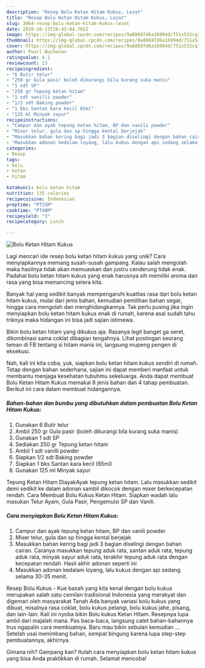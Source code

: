 ```yaml
---
description: "Resep Bolu Ketan Hitam Kukus, Lezat"
title: "Resep Bolu Ketan Hitam Kukus, Lezat"
slug: 3964-resep-bolu-ketan-hitam-kukus-lezat
date: 2020-10-13T20:43:04.765Z
image: https://img-global.cpcdn.com/recipes/9a88697d6a16994d/751x532cq70/bolu-ketan-hitam-kukus-foto-resep-utama.jpg
thumbnail: https://img-global.cpcdn.com/recipes/9a88697d6a16994d/751x532cq70/bolu-ketan-hitam-kukus-foto-resep-utama.jpg
cover: https://img-global.cpcdn.com/recipes/9a88697d6a16994d/751x532cq70/bolu-ketan-hitam-kukus-foto-resep-utama.jpg
author: Pearl Buchanan
ratingvalue: 4.1
reviewcount: 13
recipeingredient:
- "6 Butir telur"
- "250 gr Gula pasir boleh dikurangi bila kurang suka manis"
- "1 sdt SP"
- "250 gr Tepung ketan hitam"
- "1 sdt vanilli powder"
- "1/2 sdt Baking powder"
- "1 bks Santan kara kecil 65ml"
- "125 ml Minyak sayur"
recipeinstructions:
- "Campur dan ayak tepung ketan hitam, BP dan vanili powder"
- "Mixer telur, gula dan sp hingga kental berjejak"
- "Masukkan bahan kering bagi jadi 3 bagian diselingi dengan bahan cairan. Caranya masukkan tepung aduk rata, santan aduk rata, tepung aduk rata, minyak sayur aduk rata, terakhir tepung aduk rata dengan kecepatan rendah. Hasil akhir adonan seperti ini"
- "Masukkan adonan kedalam loyang, lalu kukus dengan api sedang selama 30-35 menit."
categories:
- Resep
tags:
- bolu
- ketan
- hitam

katakunci: bolu ketan hitam 
nutrition: 135 calories
recipecuisine: Indonesian
preptime: "PT25M"
cooktime: "PT40M"
recipeyield: "3"
recipecategory: Lunch

---
```



![Bolu Ketan Hitam Kukus](https://img-global.cpcdn.com/recipes/9a88697d6a16994d/751x532cq70/bolu-ketan-hitam-kukus-foto-resep-utama.jpg)

Lagi mencari ide resep bolu ketan hitam kukus yang unik? Cara menyiapkannya memang susah-susah gampang. Kalau salah mengolah maka hasilnya tidak akan memuaskan dan justru cenderung tidak enak. Padahal bolu ketan hitam kukus yang enak harusnya sih memiliki aroma dan rasa yang bisa memancing selera kita.

Banyak hal yang sedikit banyak mempengaruhi kualitas rasa dari bolu ketan hitam kukus, mulai dari jenis bahan, kemudian pemilihan bahan segar, hingga cara mengolah dan menghidangkannya. Tak perlu pusing jika ingin menyiapkan bolu ketan hitam kukus enak di rumah, karena asal sudah tahu triknya maka hidangan ini bisa jadi sajian istimewa.

Bikin bolu ketan hitam yang dikukus aja. Rasanya legit banget ga seret, dikombinasi sama coklat dibagian tengahnya. Lihat postingan seorang teman di FB tentang si hitam manis ini, langsung mupeng pengen di eksekusi.


Nah, kali ini kita coba, yuk, siapkan bolu ketan hitam kukus sendiri di rumah. Tetap dengan bahan sederhana, sajian ini dapat memberi manfaat untuk membantu menjaga kesehatan tubuhmu sekeluarga. Anda dapat membuat Bolu Ketan Hitam Kukus memakai 8 jenis bahan dan 4 tahap pembuatan. Berikut ini cara dalam membuat hidangannya.

<!--inarticleads1-->

##### Bahan-bahan dan bumbu yang dibutuhkan dalam pembuatan Bolu Ketan Hitam Kukus:

1. Gunakan 6 Butir telur
1. Ambil 250 gr Gula pasir (boleh dikurangi bila kurang suka manis)
1. Gunakan 1 sdt SP
1. Sediakan 250 gr Tepung ketan hitam
1. Ambil 1 sdt vanilli powder
1. Siapkan 1/2 sdt Baking powder
1. Siapkan 1 bks Santan kara kecil (65ml)
1. Gunakan 125 ml Minyak sayur


Tepung Ketan Hitam DiayakAyak tepung ketan hitam. Lalu masukkan sedikit demi sedikit ke dalam adonan sambil dikocok dengan mixer berkecepatan rendah. Cara Membuat Bolu Kukus Ketan Hitam. Siapkan wadah lalu masukan Telur Ayam, Gula Pasir, Pengemulsi SP dan Vanili. 

<!--inarticleads2-->

##### Cara menyiapkan Bolu Ketan Hitam Kukus:

1. Campur dan ayak tepung ketan hitam, BP dan vanili powder
1. Mixer telur, gula dan sp hingga kental berjejak
1. Masukkan bahan kering bagi jadi 3 bagian diselingi dengan bahan cairan. Caranya masukkan tepung aduk rata, santan aduk rata, tepung aduk rata, minyak sayur aduk rata, terakhir tepung aduk rata dengan kecepatan rendah. Hasil akhir adonan seperti ini
1. Masukkan adonan kedalam loyang, lalu kukus dengan api sedang selama 30-35 menit.


Resep Bolu Kukus - Kue basah yang kita kenal dengan bolu kukus merupakan salah satu cemilan tradisional Indonesia yang merakyat dan digemari oleh masyarakat Tanah Ada banyak variasi bolu kukus yang dibuat, misalnya rasa coklat, bolu kukus pelangi, bolu kukus jahe, pisang, dan lain-lain. Kali ini nyoba bikin Bolu kukus Ketan Hitam. Resepnya lupa ambil dari majalah mana. Pas baca-baca, langsung catet bahan-bahannya trus ngapalin cara membuatnya. Baru mau bikin sebulan kemudian … Setelah usai menimbang bahan, sempat bingung karena lupa step-step pembuatannya, akhirnya. 

Gimana nih? Gampang kan? Itulah cara menyiapkan bolu ketan hitam kukus yang bisa Anda praktikkan di rumah. Selamat mencoba!
